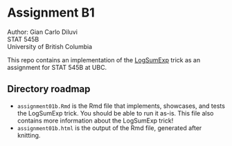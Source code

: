 # Assignment B1
Author: Gian Carlo Diluvi\
STAT 545B\
University of British Columbia

This repo contains an implementation of the 
[LogSumExp](https://en.wikipedia.org/wiki/LogSumExp) trick
as an assignment for STAT 545B at UBC.

## Directory roadmap
- `assignment01b.Rmd` is the Rmd file that
implements, showcases, and tests the LogSumExp trick.
You should be able to run it as-is.
This file also contains more information about the LogSumExp trick!
- `assignment01b.html` is the output of the Rmd file,
generated after knitting.
